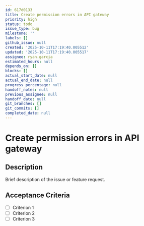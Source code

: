 ```yaml
---
id: 617d0133
title: Create permission errors in API gateway
priority: high
status: todo
issue_type: bug
milestone: ''
labels: []
github_issue: null
created: '2025-10-11T17:19:40.005512'
updated: '2025-10-11T17:19:40.005517'
assignee: ryan.garcia
estimated_hours: null
depends_on: []
blocks: []
actual_start_date: null
actual_end_date: null
progress_percentage: null
handoff_notes: null
previous_assignee: null
handoff_date: null
git_branches: []
git_commits: []
completed_date: null
---
```


# Create permission errors in API gateway

## Description

Brief description of the issue or feature request.

## Acceptance Criteria

- [ ] Criterion 1
- [ ] Criterion 2
- [ ] Criterion 3